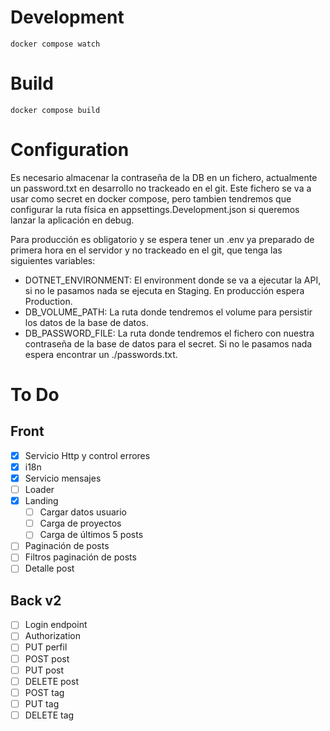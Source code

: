 # Development

```
docker compose watch
```

# Build

```
docker compose build
```

# Configuration

Es necesario almacenar la contraseña de la DB en un fichero, actualmente un password.txt en desarrollo no trackeado en el git. Este fichero se va a usar como secret en docker compose, pero tambien tendremos que configurar la ruta física en appsettings.Development.json si queremos lanzar la aplicación en debug.

Para producción es obligatorio y se espera tener un .env ya preparado de primera hora en el servidor y no trackeado en el git, que tenga las siguientes variables:

- DOTNET_ENVIRONMENT: El environment donde se va a ejecutar la API, si no le pasamos nada se ejecuta en Staging. En producción espera Production.
- DB_VOLUME_PATH: La ruta donde tendremos el volume para persistir los datos de la base de datos.
- DB_PASSWORD_FILE: La ruta donde tendremos el fichero con nuestra contraseña de la base de datos para el secret. Si no le pasamos nada espera encontrar un ./passwords.txt.

# To Do

## Front

- [x] Servicio Http y control errores
- [x] i18n
- [x] Servicio mensajes
- [ ] Loader
- [x] Landing
  - [ ] Cargar datos usuario
  - [ ] Carga de proyectos
  - [ ] Carga de últimos 5 posts
- [ ] Paginación de posts
- [ ] Filtros paginación de posts
- [ ] Detalle post

## Back v2

- [ ] Login endpoint
- [ ] Authorization
- [ ] PUT perfil
- [ ] POST post
- [ ] PUT post
- [ ] DELETE post
- [ ] POST tag
- [ ] PUT tag
- [ ] DELETE tag
